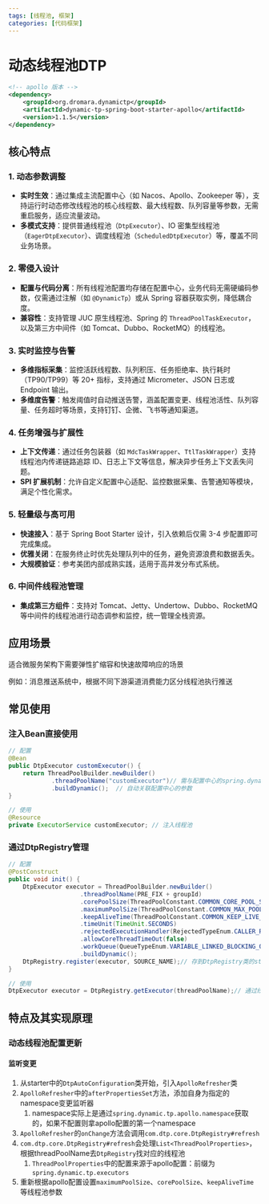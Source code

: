 ```yaml
---
tags: [线程池, 框架]
categories: [代码框架]
---
```


# 动态线程池DTP

```xml
<!-- apollo 版本 -->
<dependency>
    <groupId>org.dromara.dynamictp</groupId>
    <artifactId>dynamic-tp-spring-boot-starter-apollo</artifactId>
    <version>1.1.5</version>
</dependency>
```

## 核心特点

### 1. **动态参数调整**

- **实时生效**：通过集成主流配置中心（如 Nacos、Apollo、Zookeeper 等），支持运行时动态修改线程池的核心线程数、最大线程数、队列容量等参数，无需重启服务，适应流量波动。
- **多模式支持**：提供普通线程池（`DtpExecutor`）、IO 密集型线程池（`EagerDtpExecutor`）、调度线程池（`ScheduledDtpExecutor`）等，覆盖不同业务场景。

### 2. **零侵入设计**

- **配置与代码分离**：所有线程池配置均存储在配置中心，业务代码无需硬编码参数，仅需通过注解（如 `@DynamicTp`）或从 Spring 容器获取实例，降低耦合度。
- **兼容性**：支持管理 JUC 原生线程池、Spring 的 `ThreadPoolTaskExecutor`，以及第三方中间件（如 Tomcat、Dubbo、RocketMQ）的线程池。

### 3. **实时监控与告警**

- **多维指标采集**：监控活跃线程数、队列积压、任务拒绝率、执行耗时（TP90/TP99）等 20+ 指标，支持通过 Micrometer、JSON 日志或 Endpoint 输出。
- **多维度告警**：触发阈值时自动推送告警，涵盖配置变更、线程池活性、队列容量、任务超时等场景，支持钉钉、企微、飞书等通知渠道。

### 4. **任务增强与扩展性**

- **上下文传递**：通过任务包装器（如 `MdcTaskWrapper`、`TtlTaskWrapper`）支持线程池内传递链路追踪 ID、日志上下文等信息，解决异步任务上下文丢失问题。
- **SPI 扩展机制**：允许自定义配置中心适配、监控数据采集、告警通知等模块，满足个性化需求。

### 5. **轻量级与高可用**

- **快速接入**：基于 Spring Boot Starter 设计，引入依赖后仅需 3-4 步配置即可完成集成。
- **优雅关闭**：在服务终止时优先处理队列中的任务，避免资源浪费和数据丢失。
- **大规模验证**：参考美团内部成熟实践，适用于高并发分布式系统。

### 6. **中间件线程池管理**

- **集成第三方组件**：支持对 Tomcat、Jetty、Undertow、Dubbo、RocketMQ 等中间件的线程池进行动态调参和监控，统一管理全栈资源。

## 应用场景

适合微服务架构下需要弹性扩缩容和快速故障响应的场景

例如：消息推送系统中，根据不同下游渠道消费能力区分线程池执行推送

## 常见使用

### 注入Bean直接使用

```java
// 配置
@Bean
public DtpExecutor customExecutor() {
    return ThreadPoolBuilder.newBuilder()
            .threadPoolName("customExecutor")// 需与配置中心的spring.dynamic.tp.executors[0].threadPoolName一致
            .buildDynamic();  // 自动关联配置中心的参数
}

// 使用
@Resource
private ExecutorService customExecutor; // 注入线程池
```

### 通过DtpRegistry管理

```java
// 配置
@PostConstruct
public void init() {
    DtpExecutor executor = ThreadPoolBuilder.newBuilder()
                    .threadPoolName(PRE_FIX + groupId)
                    .corePoolSize(ThreadPoolConstant.COMMON_CORE_POOL_SIZE)
                    .maximumPoolSize(ThreadPoolConstant.COMMON_MAX_POOL_SIZE)
                    .keepAliveTime(ThreadPoolConstant.COMMON_KEEP_LIVE_TIME)
                    .timeUnit(TimeUnit.SECONDS)
                    .rejectedExecutionHandler(RejectedTypeEnum.CALLER_RUNS_POLICY.getName())
                    .allowCoreThreadTimeOut(false)
                    .workQueue(QueueTypeEnum.VARIABLE_LINKED_BLOCKING_QUEUE.getName(), ThreadPoolConstant.COMMON_QUEUE_SIZE, false)
                    .buildDynamic();
    DtpRegistry.register(executor, SOURCE_NAME);// 存到DtpRegistry类的static final Map中，key为线程池名称
}

// 使用
DtpExecutor executor = DtpRegistry.getExecutor(threadPoolName);// 通过线程池名称找线程池
```

## 特点及其实现原理

### 动态线程池配置更新

#### 监听变更

1. 从starter中的`DtpAutoConfiguration`类开始，引入`ApolloRefresher`类
2. `ApolloRefresher`中的`afterPropertiesSet`方法，添加自身为指定的namespace变更监听器
   1. namespace实际上是通过`spring.dynamic.tp.apollo.namespace`获取的，如果不配置则拿apollo配置的第一个namespace
3. `ApolloRefresher`的`onChange`方法会调用`com.dtp.core.DtpRegistry#refresh`
4. `com.dtp.core.DtpRegistry#refresh`会处理`List<ThreadPoolProperties>`，根据threadPoolName去`DtpRegistry`找对应的线程池
   1. `ThreadPoolProperties`中的配置来源于apollo配置：前缀为`spring.dynamic.tp.executors`
5. 重新根据apollo配置设置`maximumPoolSize`、`corePoolSize`、`keepAliveTime`等线程池参数


